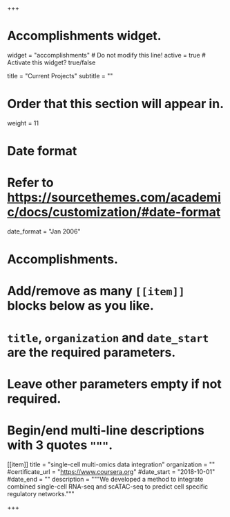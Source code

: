 +++
# Accomplishments widget.
widget = "accomplishments"  # Do not modify this line!
active = true  # Activate this widget? true/false

title = "Current Projects"
subtitle = ""

# Order that this section will appear in.
weight = 11

# Date format
#   Refer to https://sourcethemes.com/academic/docs/customization/#date-format
date_format = "Jan 2006"

# Accomplishments.
#   Add/remove as many `[[item]]` blocks below as you like.
#   `title`, `organization` and `date_start` are the required parameters.
#   Leave other parameters empty if not required.
#   Begin/end multi-line descriptions with 3 quotes `"""`.

[[item]]
  title = "single-cell multi-omics data integration"
  organization = ""
  #certificate_url = "https://www.coursera.org"
  #date_start = "2018-10-01"
  #date_end = ""
  description = """We developed a method to integrate combined single-cell RNA-seq and scATAC-seq to predict cell specific regulatory networks."""



+++
